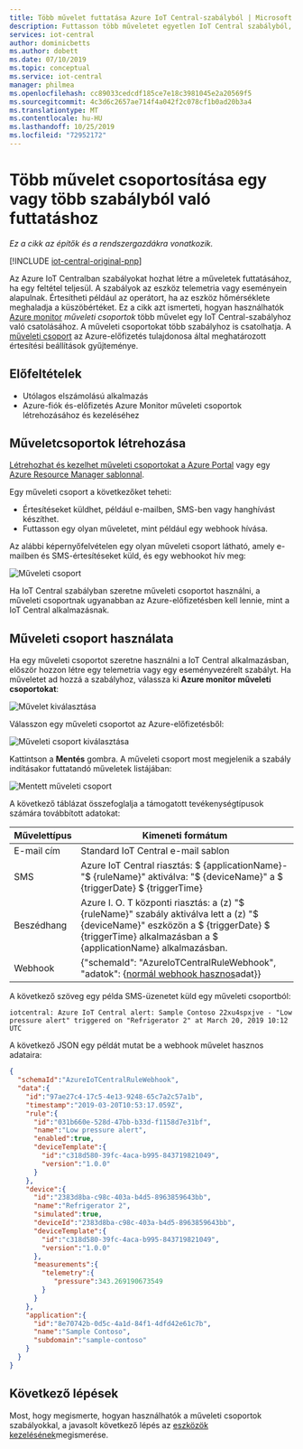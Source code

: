 ```yaml
---
title: Több művelet futtatása Azure IoT Central-szabályból | Microsoft Docs
description: Futtasson több műveletet egyetlen IoT Central szabályból, és hozzon létre újrafelhasználható műveleteket, amelyek több szabályból is futtathatók.
services: iot-central
author: dominicbetts
ms.author: dobett
ms.date: 07/10/2019
ms.topic: conceptual
ms.service: iot-central
manager: philmea
ms.openlocfilehash: cc89033cedcdf185ce7e18c3981045e2a20569f5
ms.sourcegitcommit: 4c3d6c2657ae714f4a042f2c078cf1b0ad20b3a4
ms.translationtype: MT
ms.contentlocale: hu-HU
ms.lasthandoff: 10/25/2019
ms.locfileid: "72952172"
---
```

# <a name="group-multiple-actions-to-run-from-one-or-more-rules"></a>Több művelet csoportosítása egy vagy több szabályból való futtatáshoz

*Ez a cikk az építők és a rendszergazdákra vonatkozik.*

[!INCLUDE [iot-central-original-pnp](../../../includes/iot-central-original-pnp-note.md)]

Az Azure IoT Centralban szabályokat hozhat létre a műveletek futtatásához, ha egy feltétel teljesül. A szabályok az eszköz telemetria vagy eseményein alapulnak. Értesítheti például az operátort, ha az eszköz hőmérséklete meghaladja a küszöbértéket. Ez a cikk azt ismerteti, hogyan használhatók [Azure monitor](../../azure-monitor/overview.md) *műveleti csoportok* több művelet egy IoT Central-szabályhoz való csatolásához. A műveleti csoportokat több szabályhoz is csatolhatja. A [műveleti csoport](../../azure-monitor/platform/action-groups.md) az Azure-előfizetés tulajdonosa által meghatározott értesítési beállítások gyűjteménye.

## <a name="prerequisites"></a>Előfeltételek

- Utólagos elszámolású alkalmazás
- Azure-fiók és-előfizetés Azure Monitor műveleti csoportok létrehozásához és kezeléséhez

## <a name="create-action-groups"></a>Műveletcsoportok létrehozása

[Létrehozhat és kezelhet műveleti csoportokat a Azure Portal](../../azure-monitor/platform/action-groups.md) vagy egy [Azure Resource Manager sablonnal](../../azure-monitor/platform/action-groups-create-resource-manager-template.md).

Egy műveleti csoport a következőket teheti:

- Értesítéseket küldhet, például e-mailben, SMS-ben vagy hanghívást készíthet.
- Futtasson egy olyan műveletet, mint például egy webhook hívása.

Az alábbi képernyőfelvételen egy olyan műveleti csoport látható, amely e-mailben és SMS-értesítéseket küld, és egy webhookot hív meg:

![Műveleti csoport](media/howto-use-action-groups/actiongroup.png)

Ha IoT Central szabályban szeretne műveleti csoportot használni, a műveleti csoportnak ugyanabban az Azure-előfizetésben kell lennie, mint a IoT Central alkalmazásnak.

## <a name="use-an-action-group"></a>Műveleti csoport használata

Ha egy műveleti csoportot szeretne használni a IoT Central alkalmazásban, először hozzon létre egy telemetria vagy egy eseményvezérelt szabályt. Ha műveletet ad hozzá a szabályhoz, válassza ki **Azure monitor műveleti csoportokat**:

![Művelet kiválasztása](media/howto-use-action-groups/chooseaction.png)

Válasszon egy műveleti csoportot az Azure-előfizetésből:

![Műveleti csoport kiválasztása](media/howto-use-action-groups/chooseactiongroup.png)

Kattintson a **Mentés** gombra. A műveleti csoport most megjelenik a szabály indításakor futtatandó műveletek listájában:

![Mentett műveleti csoport](media/howto-use-action-groups/savedactiongroup.png)

A következő táblázat összefoglalja a támogatott tevékenységtípusok számára továbbított adatokat:

| Művelettípus | Kimeneti formátum |
| ----------- | -------------- |
| E-mail cím       | Standard IoT Central e-mail sablon |
| SMS         | Azure IoT Central riasztás: $ {applicationName}-"$ {ruleName}" aktiválva: "$ {deviceName}" a $ {triggerDate} $ {triggerTime} |
| Beszédhang       | Azure I. O. T központi riasztás: a (z) "$ {ruleName}" szabály aktiválva lett a (z) "$ {deviceName}" eszközön a $ {triggerDate} $ {triggerTime} alkalmazásban a $ {applicationName} alkalmazásban. |
| Webhook     | {"schemaId": "AzureIoTCentralRuleWebhook", "adatok": {[normál webhook hasznos](#payload)adat}} |

A következő szöveg egy példa SMS-üzenetet küld egy műveleti csoportból:

`iotcentral: Azure IoT Central alert: Sample Contoso 22xu4spxjve - "Low pressure alert" triggered on "Refrigerator 2" at March 20, 2019 10:12 UTC`

<a id="payload"></a>A következő JSON egy példát mutat be a webhook művelet hasznos adataira:

```json
{
  "schemaId":"AzureIoTCentralRuleWebhook",
  "data":{
    "id":"97ae27c4-17c5-4e13-9248-65c7a2c57a1b",
    "timestamp":"2019-03-20T10:53:17.059Z",
    "rule":{
      "id":"031b660e-528d-47bb-b33d-f1158d7e31bf",
      "name":"Low pressure alert",
      "enabled":true,
      "deviceTemplate":{
        "id":"c318d580-39fc-4aca-b995-843719821049",
        "version":"1.0.0"
      }
    },
    "device":{
      "id":"2383d8ba-c98c-403a-b4d5-8963859643bb",
      "name":"Refrigerator 2",
      "simulated":true,
      "deviceId":"2383d8ba-c98c-403a-b4d5-8963859643bb",
      "deviceTemplate":{
        "id":"c318d580-39fc-4aca-b995-843719821049",
        "version":"1.0.0"
      },
      "measurements":{
        "telemetry":{
           "pressure":343.269190673549
        }
      }
    },
    "application":{
      "id":"8e70742b-0d5c-4a1d-84f1-4dfd42e61c7b",
      "name":"Sample Contoso",
      "subdomain":"sample-contoso"
    }
  }
}
```

## <a name="next-steps"></a>Következő lépések

Most, hogy megismerte, hogyan használhatók a műveleti csoportok szabályokkal, a javasolt következő lépés az [eszközök kezelésének](howto-manage-devices.md)megismerése.
